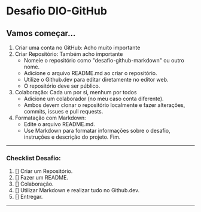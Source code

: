 # Desafio DIO-GitHub
## Vamos começar...
1. Criar uma conta no GitHub: Acho muito importante
2. Criar Repositório: Também acho importante 
     - Nomeie o repositório como "desafio-github-markdown" ou outro nome.
     - Adicione o arquivo README.md ao criar o repositório.
     - Utilize o Github.dev para editar diretamente no editor web.
     - O repositório deve ser público.
3. Colaboração: Cada um por si, menhum por todos
     - Adicione um colaborador (no meu caso conta diferente).
     - Ambos devem clonar o repositório localmente e fazer alterações, commits, issues e pull requests.
4. Formatação com Markdown:
     - Edite o arquivo README.md.
     - Use Markdown para formatar informações sobre o desafio, instruções e descrição do projeto.
Fim.
-----------------------
### Checklist Desafio:
1. [] Criar um Repositório.
2. [] Fazer um README.
3. [] Colaboração.
4. [] Utilizar Markdown e realizar tudo no Github.dev.
5. [] Entregar.
-----------------------
